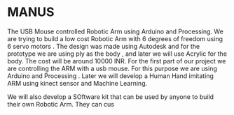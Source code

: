 # MANUS
The USB Mouse controlled Robotic Arm using Arduino and Processing.
We are trying to build a low cost Robotic Arm with 6 degrees of freedom using 6 servo motors . The design was made using Autodesk and for the prototype we are using ply as the body , and later we will use Acrylic for the body. The cost will be around 10000 INR. For the first part of our project we are controlling the ARM with a usb mouse. For this purpose we are using Arduino and Processing . Later we will develop a Human Hand imitating ARM using kinect sensor and Machine Learning.

We will also develop a SOftware kit that can be used by anyone to build their own Robotic Arm. They can cus
